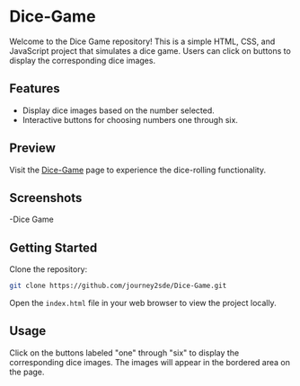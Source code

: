 # Dice-Game

Welcome to the Dice Game repository! This is a simple HTML, CSS, and JavaScript project that simulates a dice game. Users can click on buttons to display the corresponding dice images.

## Features

- Display dice images based on the number selected.
- Interactive buttons for choosing numbers one through six.

## Preview

Visit the [Dice-Game](https://journey2sde.github.io/Dice-Game/) page to experience the dice-rolling functionality.

## Screenshots

-Dice Game

## Getting Started

Clone the repository:

```bash
git clone https://github.com/journey2sde/Dice-Game.git
```

Open the `index.html` file in your web browser to view the project locally.

## Usage

Click on the buttons labeled "one" through "six" to display the corresponding dice images. The images will appear in the bordered area on the page.
